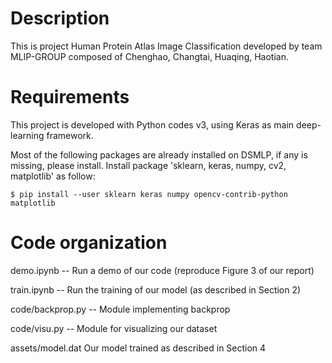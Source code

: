 Description 
===========
This is project Human Protein Atlas Image Classification developed by team MLIP-GROUP composed of Chenghao, Changtai, Huaqing, Haotian.

Requirements 
============
This project is developed with Python codes v3, using Keras as main deep-learning framework.

Most of the following packages are already installed on DSMLP, if any is missing, please install. 
Install package 'sklearn, keras, numpy, cv2, matplotlib' as follow: 

`$ pip install --user sklearn keras numpy opencv-contrib-python matplotlib`

Code organization 
=================
demo.ipynb -- Run a demo of our code (reproduce Figure 3 of our report)

train.ipynb -- Run the training of our model (as described in Section 2) 

code/backprop.py -- Module implementing backprop

code/visu.py -- Module for visualizing our dataset

assets/model.dat Our model trained as described in Section 4


